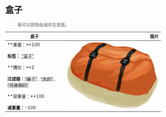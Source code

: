 # 盒子  
> 我可以把物品储存在里面。  
  
  盒子  |   图片   
 ----  |  ----:   
 **重量：**100<br><br>**标签：**	[“袋子”](tag_Bag.md)<br><br>**槽位：**2<br><br>**过滤器：**~~[“袋子”](tag_Bag.md)~~ , ~~[“大的”](tag_Large.md)~~ , ~~[“可泼溅的”](tag_Spillable.md)~~<br><br>**容重量：**100<br><br>**减重量：**-100  |  <img decoding="async" src="Sprite/ContainerBag.png" href="a.md" style="max-width:300px;max-height:300px;">   
  
